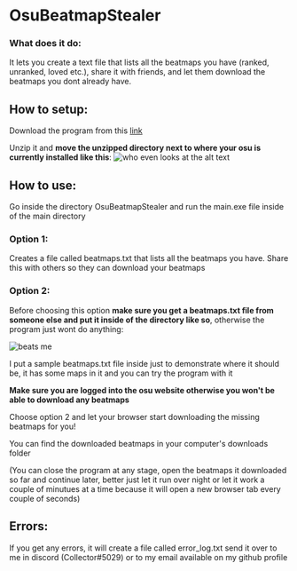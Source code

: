 # OsuBeatmapStealer

### What does it do:
It lets you create a text file that lists all the beatmaps you have (ranked, unranked, loved etc.), share it with friends, and let them download the beatmaps you dont already have.


## How to setup:
Download the program from this [link](https://drive.google.com/uc?export=download&id=1EE45jg3JzN7UaU32dQxBKwD3OzqsdgGI)

Unzip it and **move the unzipped directory next to where your osu is currently installed like this**:
![who even looks at the alt text](https://i.imgur.com/hWw5dbN.png)



## How to use:
Go inside the directory OsuBeatmapStealer and run the main.exe file inside of the main directory
### Option 1:
Creates a file called beatmaps.txt that lists all the beatmaps you have. Share this with others so they can download your beatmaps
### Option 2:
Before choosing this option **make sure you get a beatmaps.txt file from someone else and put it inside of the directory like so**, otherwise the program just wont do anything:

![beats me](https://i.imgur.com/wJRQojv.png)

I put a sample beatmaps.txt file inside just to demonstrate where it should be, it has some maps in it and you can try the program with it

**Make sure you are logged into the osu website otherwise you won't be able to download any beatmaps**

Choose option 2 and let your browser start downloading the missing beatmaps for you!

You can find the downloaded beatmaps in your computer's downloads folder

(You can close the program at any stage, open the beatmaps it downloaded so far and continue later, better just let it run over night or let it work a couple of minutues at a time because it will open a new browser tab every couple of seconds)

## Errors:
If you get any errors, it will create a file called error_log.txt send it over to me in discord (Collector#5029) or to my email available on my github profile

